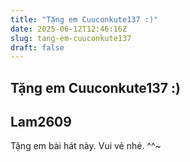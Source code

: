 ```yaml
---
title: "Tặng em Cuuconkute137 :)"
date: 2025-06-12T12:46:16Z
slug: tang-em-cuuconkute137
draft: false
---
```


## Tặng em Cuuconkute137 :)

## Lam2609

Tặng em bài hát này. Vui vẻ nhé. ^^~